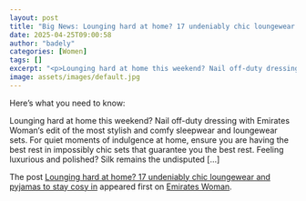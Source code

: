 ```yaml
---
layout: post
title: "Big News: Lounging hard at home? 17 undeniably chic loungewear and pyjamas to stay cosy in"
date: 2025-04-25T09:00:58
author: "badely"
categories: [Women]
tags: []
excerpt: "<p>Lounging hard at home this weekend? Nail off-duty dressing with Emirates Woman&#8216;s edit of the most stylish and comfy sleepwear and loungewear "
image: assets/images/default.jpg
---
```


Here’s what you need to know: <p>Lounging hard at home this weekend? Nail off-duty dressing with Emirates Woman&#8216;s edit of the most stylish and comfy sleepwear and loungewear sets. For quiet moments of indulgence at home, ensure you are having the best rest in impossibly chic sets that guarantee you the best rest. Feeling luxurious and polished? Silk remains the undisputed [&#8230;]</p>
<p>The post <a href="https://emirateswoman.com/lounging-hard-at-home-17-undeniably-chic-loungewear-and-pyjamas-to-stay-cosy-in/" rel="nofollow">Lounging hard at home? 17 undeniably chic loungewear and pyjamas to stay cosy in</a> appeared first on <a href="https://emirateswoman.com" rel="nofollow">Emirates Woman</a>.</p>

